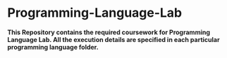 # Programming-Language-Lab

**This Repository contains the required coursework for Programming Language Lab. All the execution details are specified in each particular programming language folder.**
